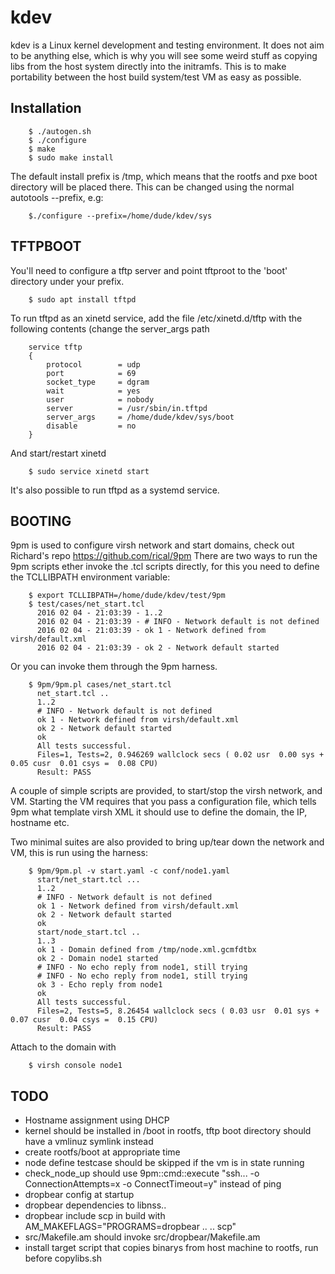 kdev
=============================

kdev is a Linux kernel development and testing environment.
It does not aim to be anything else, which is why you will see
some weird stuff as copying libs from the host system directly
into the initramfs. This is to make portability between the host
build system/test VM as easy as possible.


Installation
------------
```shell
    $ ./autogen.sh
    $ ./configure
    $ make
    $ sudo make install
```
The default install prefix is /tmp, which means that
the rootfs and pxe boot directory will be placed there.
This can be changed using the normal autotools --prefix, e.g:
```shell
    $./configure --prefix=/home/dude/kdev/sys 
```

TFTPBOOT
--------
You'll need to configure a tftp server and point tftproot
to the 'boot' directory under your prefix.
```shell
    $ sudo apt install tftpd
```
To run tftpd as an xinetd service, add the file /etc/xinetd.d/tftp 
with the following contents (change the server\_args path
```shell
    service tftp
    {
 	    protocol        = udp
	    port            = 69
	    socket_type     = dgram
	    wait            = yes
	    user            = nobody
	    server          = /usr/sbin/in.tftpd
	    server_args     = /home/dude/kdev/sys/boot
	    disable         = no
    }
```

And start/restart xinetd
```shell
    $ sudo service xinetd start
```
It's also possible to run tftpd as a systemd service.

BOOTING
-------
9pm is used to configure virsh network and start domains, check out Richard's repo
https://github.com/rical/9pm
There are two ways to run the 9pm scripts ether invoke the .tcl scripts directly, for this you need to define the TCLLIBPATH environment variable:
```
    $ export TCLLIBPATH=/home/dude/kdev/test/9pm
    $ test/cases/net_start.tcl
      2016 02 04 - 21:03:39 - 1..2
      2016 02 04 - 21:03:39 - # INFO - Network default is not defined
      2016 02 04 - 21:03:39 - ok 1 - Network defined from virsh/default.xml
      2016 02 04 - 21:03:39 - ok 2 - Network default started

```
Or you can invoke them through the 9pm harness.
```shell
    $ 9pm/9pm.pl cases/net_start.tcl
      net_start.tcl ..
      1..2
      # INFO - Network default is not defined
      ok 1 - Network defined from virsh/default.xml
      ok 2 - Network default started
      ok
      All tests successful.
      Files=1, Tests=2, 0.946269 wallclock secs ( 0.02 usr  0.00 sys +  0.05 cusr  0.01 csys =  0.08 CPU)
      Result: PASS
```


A couple of simple scripts are provided, to start/stop the virsh network, and VM.
Starting the VM requires that you pass a configuration file, which tells 9pm what template virsh XML it should use to define the domain, the IP, hostname etc.

Two minimal suites are also provided to bring up/tear down the network and VM, this is run using the harness:
```shell
    $ 9pm/9pm.pl -v start.yaml -c conf/node1.yaml 
      start/net_start.tcl ...
      1..2
      # INFO - Network default is not defined
      ok 1 - Network defined from virsh/default.xml
      ok 2 - Network default started
      ok
      start/node_start.tcl ..
      1..3
      ok 1 - Domain defined from /tmp/node.xml.gcmfdtbx
      ok 2 - Domain node1 started
      # INFO - No echo reply from node1, still trying
      # INFO - No echo reply from node1, still trying
      ok 3 - Echo reply from node1
      ok
      All tests successful.
      Files=2, Tests=5, 8.26454 wallclock secs ( 0.03 usr  0.01 sys +  0.07 cusr  0.04 csys =  0.15 CPU)
      Result: PASS
```
Attach to the domain with
```
    $ virsh console node1
```
TODO
--------
- Hostname assignment using DHCP
- kernel should be installed in /boot in rootfs, tftp boot directory should have a vmlinuz symlink instead
- create rootfs/boot at appropriate time
- node define testcase should be skipped if the vm is in state running
- check\_node\_up should use 9pm::cmd::execute "ssh... -o ConnectionAttempts=x -o ConnectTimeout=y" instead of ping
- dropbear config at startup
- dropbear dependencies to libnss..
- dropbear include scp in build with AM\_MAKEFLAGS="PROGRAMS=dropbear .. .. scp"
- src/Makefile.am should invoke src/dropbear/Makefile.am
- install target script that copies binarys from host machine to rootfs, run before copylibs.sh

